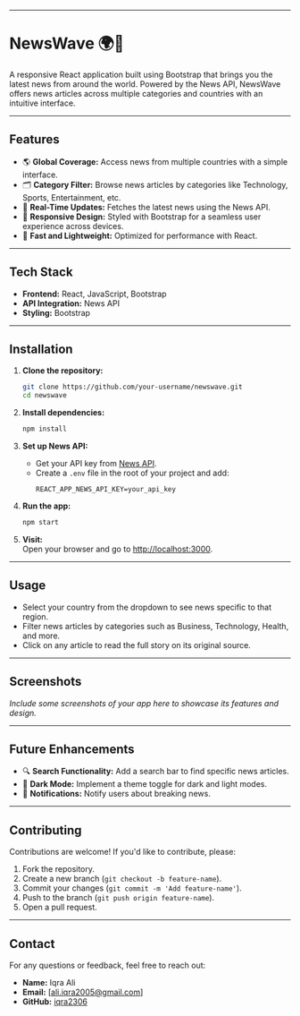 
---

# NewsWave 🌍📰  

A responsive React application built using Bootstrap that brings you the latest news from around the world. Powered by the News API, NewsWave offers news articles across multiple categories and countries with an intuitive interface.  

---

## Features  

- 🌎 **Global Coverage:** Access news from multiple countries with a simple interface.  
- 🗂️ **Category Filter:** Browse news articles by categories like Technology, Sports, Entertainment, etc.  
- 🔄 **Real-Time Updates:** Fetches the latest news using the News API.  
- 🎨 **Responsive Design:** Styled with Bootstrap for a seamless user experience across devices.  
- 🚀 **Fast and Lightweight:** Optimized for performance with React.  

---

## Tech Stack  

- **Frontend:** React, JavaScript, Bootstrap  
- **API Integration:** News API  
- **Styling:** Bootstrap  

---

## Installation  

1. **Clone the repository:**  
   ```bash  
   git clone https://github.com/your-username/newswave.git  
   cd newswave  
   ```  

2. **Install dependencies:**  
   ```bash  
   npm install  
   ```  

3. **Set up News API:**  
   - Get your API key from [News API](https://newsapi.org/).  
   - Create a `.env` file in the root of your project and add:  
     ```env  
     REACT_APP_NEWS_API_KEY=your_api_key  
     ```  

4. **Run the app:**  
   ```bash  
   npm start  
   ```  

5. **Visit:**  
   Open your browser and go to [http://localhost:3000](http://localhost:3000).  

---

## Usage  

- Select your country from the dropdown to see news specific to that region.  
- Filter news articles by categories such as Business, Technology, Health, and more.  
- Click on any article to read the full story on its original source.  

---

## Screenshots  

_Include some screenshots of your app here to showcase its features and design._  

---

## Future Enhancements  

- 🔍 **Search Functionality:** Add a search bar to find specific news articles.  
- 🌙 **Dark Mode:** Implement a theme toggle for dark and light modes.  
- 🔔 **Notifications:** Notify users about breaking news.  

---

## Contributing  

Contributions are welcome! If you'd like to contribute, please:  
1. Fork the repository.  
2. Create a new branch (`git checkout -b feature-name`).  
3. Commit your changes (`git commit -m 'Add feature-name'`).  
4. Push to the branch (`git push origin feature-name`).  
5. Open a pull request.  

---

## Contact  

For any questions or feedback, feel free to reach out:  

- **Name:** Iqra Ali  
- **Email:** [ali.iqra2005@gmail.com]  
- **GitHub:** [iqra2306](https://github.com/iqra2306)  
